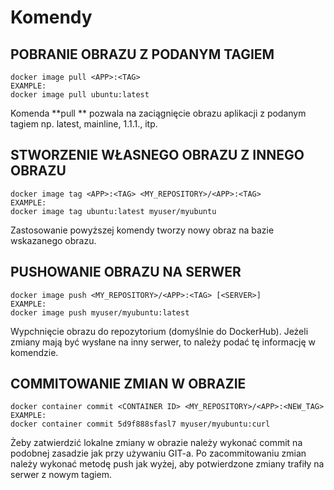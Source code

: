 # Komendy
## POBRANIE OBRAZU Z PODANYM TAGIEM  
```commandline 
docker image pull <APP>:<TAG>  
EXAMPLE:  
docker image pull ubuntu:latest  
```  
Komenda **pull ** pozwala na zaciągnięcie obrazu aplikacji z podanym tagiem np. latest, mainline, 1.1.1., itp.  
  
## STWORZENIE WŁASNEGO OBRAZU Z INNEGO OBRAZU  
```commandline 
docker image tag <APP>:<TAG> <MY_REPOSITORY>/<APP>:<TAG>  
EXAMPLE:  
docker image tag ubuntu:latest myuser/myubuntu  
```  
Zastosowanie powyższej komendy tworzy nowy obraz  na bazie wskazanego obrazu.  
   
## PUSHOWANIE OBRAZU NA SERWER  
```commandline 
docker image push <MY_REPOSITORY>/<APP>:<TAG> [<SERVER>]  
EXAMPLE:  
docker image push myuser/myubuntu:latest  
```  
Wypchnięcie obrazu do repozytorium (domyślnie do DockerHub). Jeżeli zmiany mają być wysłane na inny serwer, to należy podać tę informację w komendzie.  
  
## COMMITOWANIE ZMIAN W OBRAZIE  
```commandline 
docker container commit <CONTAINER ID> <MY_REPOSITORY>/<APP>:<NEW_TAG>  
EXAMPLE:  
docker container commit 5d9f888sfasl7 myuser/myubuntu:curl  
```  
Żeby zatwierdzić lokalne zmiany w obrazie należy wykonać commit na podobnej zasadzie jak przy używaniu GIT-a. Po zacommitowaniu zmian należy wykonać metodę push jak wyżej, aby potwierdzone zmiany trafiły na serwer z nowym tagiem.
